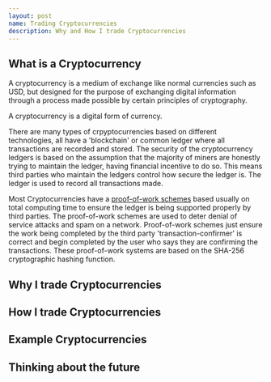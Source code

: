 ```yaml
---
layout: post
name: Trading Cryptocurrencies
description: Why and How I trade Cryptocurrencies
---
```


## What is a Cryptocurrency

A cryptocurrency is a medium of exchange like normal currencies such as USD, but designed for the purpose of exchanging digital information through a process made possible by certain principles of cryptography. 

A cryptocurrency is a digital form of currency.

There are many types of crpyptocurrencies based on different technologies, all have a 'blockchain' or common ledger where all transactions are recorded and stored. 
The security of the cryptocurrency ledgers is based on the assumption that the majority of miners are honestly trying to maintain the ledger, having financial incentive to do so. 
This means third parties who maintain the ledgers control how secure the ledger is. 
The ledger is used to record all transactions made.

Most Cryptocurrencies have a [proof-of-work schemes](https://en.wikipedia.org/wiki/Proof-of-work_system) based usually on total computing time to ensure the ledger is being supported properly by third parties. 
The proof-of-work schemes are used to deter denial of service attacks and spam on a network. 
Proof-of-work schemes just ensure the work being completed by the third party 'transaction-confirmer' is correct and begin completed by the user who says they are confirming the transactions.
These proof-of-work systems are based on the SHA-256 cryptographic hashing function.

## Why I trade Cryptocurrencies


## How I trade Cryptocurrencies


## Example Cryptocurrencies

## Thinking about the future
